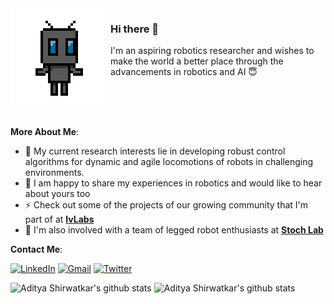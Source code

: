 <!--
**aditya-shirwatkar/aditya-shirwatkar** is a ✨ _special_ ✨ repository because its `README.md` (this file) appears on your GitHub profile.
-->
<img align="left" src="https://github.com/aditya-shirwatkar/aditya-shirwatkar/blob/master/me.gif"> 

### Hi there 👋

I'm an aspiring robotics researcher and wishes to make the world a better place through the advancements in robotics and AI :innocent:

<br>
<br>
<br>


**More About Me**:
<!-- - 🔭 I’m currently working on developing a full stack reconfigurable robotic system along with controllers for robust navigation of quadrupeds. -->

- :rocket: My current research interests lie in developing robust control algorithms for dynamic and agile locomotions of robots in challenging environments.
- 💬 I am happy to share my experiences in robotics and would like to hear about yours too
- ⚡ Check out some of the projects of our growing community that I'm part of at [**IvLabs**](https://www.ivlabs.in/) 
- 👯 I'm also involved with a team of legged robot enthusiasts at [**Stoch Lab**](https://stochlab.github.io/)  

**Contact Me**:

[![LinkedIn](https://img.shields.io/badge/LinkedIn-blue?style=for-the-badge&logo=Linkedin&logoColor=white)](https://in.linkedin.com/in/aditya-shirwatkar-40a956188)
[![Gmail](https://img.shields.io/badge/Gmail-red?style=for-the-badge&logo=gmail&logoColor=white)](mailto:avant.redditor@gmail.com)
[![Twitter](https://img.shields.io/badge/Twitter-blue?style=for-the-badge&logo=twitter&logoColor=white)](https://twitter.com/hubble_02)


![Aditya Shirwatkar's github stats](https://github-readme-stats-henna-eight-64.vercel.app/api?username=aditya-shirwatkar&show_icons=true&include_all_commits=true)
![Aditya Shirwatkar's github stats](https://github-readme-stats-henna-eight-64.vercel.app/api/top-langs/?username=aditya-shirwatkar&layout=compact)
